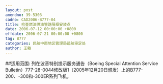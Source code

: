 ```yaml
---
layout: post
amendno: 39-5303
cadno: CAD2006-B777-04
title: 检查燃油供油管路隔框安装点
date: 2006-07-12 00:00:00 +0800
effdate: 2006-07-21 00:00:00 +0800
tag: B777
categories: 民航中南地区管理局适航审定处
author: 王敏
---
```


##适用范围:
列在波音特别提示服务通告（Boeing Special Attention Service Bulletin）777-28-0044修改版1（2005年12月20日颁发）上的B777-200、-300和-300ER系列飞机。

